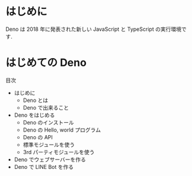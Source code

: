 # はじめに

Deno は 2018 年に発表された新しい JavaScript と TypeScript の実行環境です.

# はじめての Deno

目次

- はじめに
  - Deno とは
  - Deno で出来ること
- Deno をはじめる
  - Deno のインストール
  - Deno の Hello, world プログラム
  - Deno の API
  - 標準モジュールを使う
  - 3rd パーティモジュールを使う
- Deno でウェブサーバーを作る
- Deno で LINE Bot を作る

